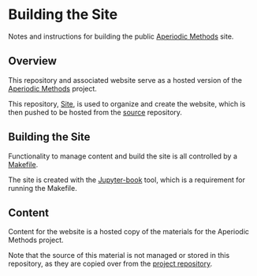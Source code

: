 # Building the Site

Notes and instructions for building the public
[Aperiodic Methods](https://aperiodicmethods.github.io/)
site.

## Overview

This repository and associated website serve as a hosted version of the
[Aperiodic Methods](https://github.com/voytekresearch/aperiodicmethods) project.

This repository,
[Site](https://github.com/AperiodicMethods/Site),
is used to organize and create the website, which is then pushed to be hosted from the
[source](https://github.com/AperiodicMethods/aperiodicnmethods.github.io) repository.

## Building the Site

Functionality to manage content and build the site is all controlled by a
[Makefile](https://github.com/AperiodicMethods/Site/blob/main/Makefile).

The site is created with the
[Jupyter-book](https://github.com/executablebooks/jupyter-book)
tool, which is a requirement for running the Makefile.

## Content

Content for the website is a hosted copy of the materials for the Aperiodic Methods project.

Note that the source of this material is not managed or stored in this repository,
as they are copied over from the
[project repository](https://github.com/voytekresearch/aperiodicmethods).
